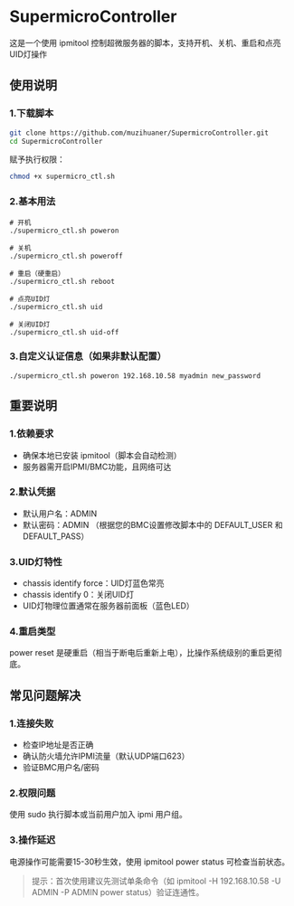 # SupermicroController

这是一个使用 ipmitool 控制超微服务器的脚本，支持开机、关机、重启和点亮UID灯操作

## 使用说明

### 1.下载脚本

```bash
git clone https://github.com/muzihuaner/SupermicroController.git
cd SupermicroController
```

赋予执行权限：

```bash
chmod +x supermicro_ctl.sh
```

### 2.基本用法

```
# 开机
./supermicro_ctl.sh poweron

# 关机
./supermicro_ctl.sh poweroff

# 重启（硬重启）
./supermicro_ctl.sh reboot

# 点亮UID灯
./supermicro_ctl.sh uid

# 关闭UID灯
./supermicro_ctl.sh uid-off
```

### 3.自定义认证信息（如果非默认配置）

```
./supermicro_ctl.sh poweron 192.168.10.58 myadmin new_password
```

## 重要说明

### 1.依赖要求

- 确保本地已安装 ipmitool（脚本会自动检测）
- 服务器需开启IPMI/BMC功能，且网络可达

### 2.默认凭据

- 默认用户名：ADMIN
- 默认密码：ADMIN
  （根据您的BMC设置修改脚本中的 DEFAULT_USER 和 DEFAULT_PASS）

### 3.UID灯特性

- chassis identify force：UID灯蓝色常亮
- chassis identify 0：关闭UID灯
- UID灯物理位置通常在服务器前面板（蓝色LED）

### 4.重启类型

power reset 是硬重启（相当于断电后重新上电），比操作系统级别的重启更彻底。

## 常见问题解决

### 1.连接失败

- 检查IP地址是否正确
- 确认防火墙允许IPMI流量（默认UDP端口623）
- 验证BMC用户名/密码

### 2.权限问题

使用 sudo 执行脚本或当前用户加入 ipmi 用户组。

### 3.操作延迟

电源操作可能需要15-30秒生效，使用 ipmitool power status 可检查当前状态。

> 提示：首次使用建议先测试单条命令（如 ipmitool -H 192.168.10.58 -U ADMIN -P ADMIN power status）验证连通性。

